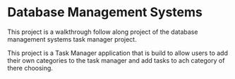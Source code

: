 # Database Management Systems

This project is a walkthrough follow along project of the database management systems task manager project.

This project is a Task Manager application that is build to allow users to add their own categories to the task manager and add tasks to ach category of there choosing.